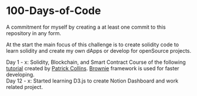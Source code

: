 # 100-Days-of-Code
A commitment for myself by creating a at least one commit to this repository in any form.

At the start the main focus of this challenge is to create solidity code to learn solidity and create my own dApps or develop for openSource projects.

Day 1 - x: Solidity, Blockchain, and Smart Contract Course of the following [tutorial](https://www.youtube.com/watch?v=M576WGiDBdQ&t=18364s) created by [Patrick Collins](https://github.com/smartcontractkit/full-blockchain-solidity-course-py). [Brownie](https://eth-brownie.readthedocs.io/en/stable/) framework is used for faster developing. <br />
Day 12 - x: Started learning D3.js to create Notion Dashboard and work related project.
